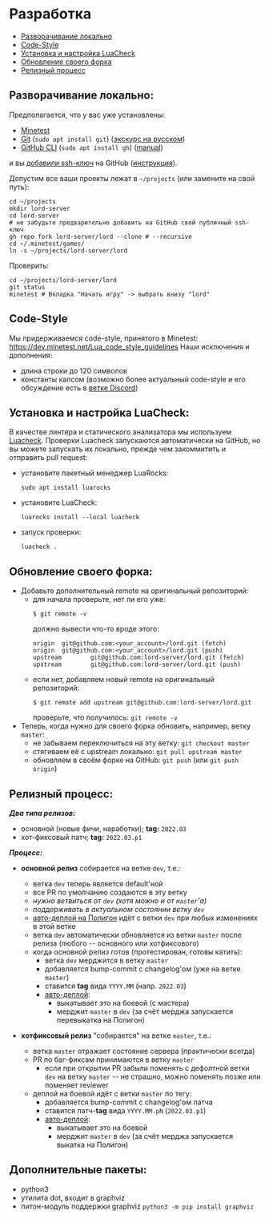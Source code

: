 Разработка
==========

 - [Разворачивание локально](#Разворачивание-локально)
 - [Code-Style](#Code-Style)
 - [Установка и настройка LuaCheck](#Установка-и-настройка-LuaCheck)
 - [Обновление своего форка](#Обновление-своего-форка)
 - [Релизный процесс](#Релизный-процесс)

Разворачивание локально:
------------------------
Предполагается, что у вас уже установлены:
 - [Minetest](https://www.minetest.net/)
 - [Git](https://git-scm.com/) (`sudo apt install git`) ([экскурс на русском](https://githowto.com/ru))
 - [GitHub CLI](https://cli.github.com/) (`sudo apt install gh`) ([manual](https://cli.github.com/manual/))

и вы [добавили ssh-ключ](https://github.com/settings/ssh/new) на GitHub ([инструкция](https://docs.github.com/en/github/authenticating-to-github/adding-a-new-ssh-key-to-your-github-account)).

Допустим все ваши проекты лежат в `~/projects` (или замените на свой путь):
```shell
cd ~/projects
mkdir lord-server
cd lord-server
# не забудьте предварительно добавить на GitHub свой публичный ssh-ключ
gh repo fork lord-server/lord --clone # --recursive
cd ~/.minetest/games/
ln -s ~/projects/lord-server/lord
```
Проверить:
```shell
cd ~/projects/lord-server/lord
git status
minetest # Вкладка "Начать игру" -> выбрать внизу "lord" 
```

Code-Style
----------
Мы придерживаемся code-style, принятого в Minetest:
https://dev.minetest.net/Lua_code_style_guidelines
Наши исключения и дополнения:
- длина строки до 120 символов
- константы капсом
(возможно более актуальный code-style и его обсуждение есть в [ветке Discord](https://discord.com/channels/268093825975713793/842734469336793108/905237586610647151))

Установка и настройка LuaCheck:
-------------------------------
В качестве линтера и статического анализатора мы используем [Luacheck](https://github.com/mpeterv/luacheck).
Проверки Luacheck запускаются автоматически на GitHub, но вы можете запускать их локально,
прежде чем закоммитить и отправить pull request:
 - установите пакетный менеджер LuaRocks:
   ```shell
   sudo apt install luarocks
   ```
 - установите LuaCheck:
   ```shell
   luarocks install --local luacheck
   ```
   
 - запуск проверки:
   ```shell
   luacheck .
   ```

Обновление своего форка:
------------------------
 - Добавьте дополнительный remote на оригинальный репозиторий:
   - для начала проверьте, нет ли его уже:
     ```shell
     $ git remote -v
     ```
     должно вывести что-то вроде этого:
     ```shell
     origin  git@github.com:<your_account>/lord.git (fetch)
     origin  git@github.com:<your_account>/lord.git (push)
     upstream        git@github.com:lord-server/lord.git (fetch)
     upstream        git@github.com:lord-server/lord.git (push)
     ```
   - если нет, добавляем новый remote на оригинальный репозиторий:
     ```shell
     $ git remote add upstream git@github.com:lord-server/lord.git
     ```
     проверьте, что получилось: `git remote -v`
 - Теперь, когда нужно для своего форка обновить, например, ветку `master`:
   - не забываем переключиться на эту ветку: `git checkout master`
   - стягиваем её с upstream локально: `git pull upstream master`
   - обновляем в своём форке на GitHub: `git push` (или `git push origin`)

Релизный процесс:
-----------------

**_Два типа релизов:_**

 - основной (новые фичи, наработки); **tag:** `2022.03`
 - хот-фиксовый патч;                **tag:** `2022.03.p1`

**_Процесс:_**

 - **основной релиз** собирается на ветке `dev`, т.е.:
    - ветка `dev` теперь является default'ной
    - все PR по умолчанию создаются в эту ветку
    - *нужно ветвиться от `dev` (хотя можно и от `master`'а)*
    - *поддерживать в актуальном состоянии ветку `dev`*
    - [авто-деплой на Полигон](.github/workflows/deploy-poligon.yml) идёт с ветки `dev` при любых изменениях в этой ветке
    - ветка `dev` автоматически обновляется из ветки `master` после релиза (любого -- основного или хотфиксового)
    - когда основной релиз готов (протестирован, готовы катить):
        - ветка `dev` мерджится в ветку `master`
        - добавляется bump-commit с changelog'ом (уже на ветке `master`)
        - ставится **tag** вида `YYYY.MM` (напр. `2022.03`)
        - [авто-деплой](.github/workflows/deploy-production.yml):
            - выкатывает это на боевой (с мастера)
            - мерджит `master` в `dev` (за счёт мерджа запускается перевыкатка на Полигон)


 - **хотфиксовый релиз** "собирается" на ветке `master`, т.е.:
    - ветка `master` отражает состояние сервера (практически всегда)
    - PR по баг-фиксам принимаются в ветку `master`
        - если при открытии PR забыли поменять с дефолтной ветки `dev` на ветку `master` -- не страшно, можно поменять позже или поменяет reviewer
    - деплой на боевой идёт с ветки `master` по тегу:
        - добавляется bump-commit с changelog'ом патча
        - ставится патч-**tag** вида `YYYY.MM.pN` (`2022.03.p1`)
        - [авто-деплой]((.github/workflows/deploy-production.yml)):
            - выкатывает это на боевой
            - мерджит `master` в `dev` (за счёт мерджа запускается выкатка на Полигон)


Дополнительные пакеты:
----------------------
 - python3
 - утилита dot, входит в graphviz
 - питон-модуль поддержки graphviz
   `python3 -m pip install graphviz`
